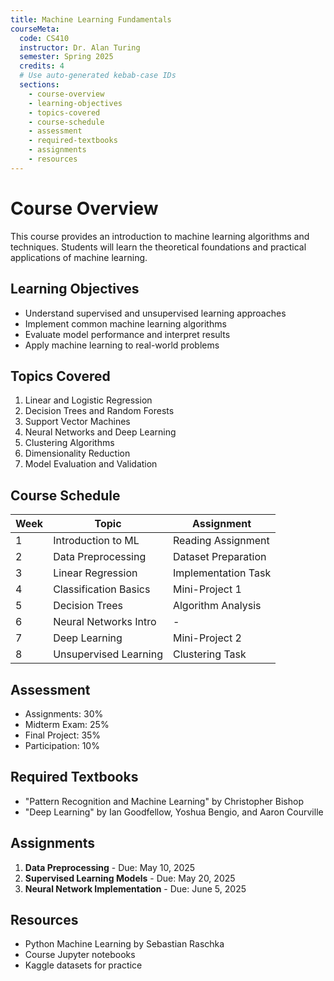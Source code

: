 ```yaml
---
title: Machine Learning Fundamentals
courseMeta:
  code: CS410
  instructor: Dr. Alan Turing
  semester: Spring 2025
  credits: 4
  # Use auto-generated kebab-case IDs
  sections:
    - course-overview
    - learning-objectives
    - topics-covered
    - course-schedule
    - assessment
    - required-textbooks
    - assignments
    - resources
---
```


# Course Overview

This course provides an introduction to machine learning algorithms and techniques.
Students will learn the theoretical foundations and practical applications of machine learning.

## Learning Objectives

- Understand supervised and unsupervised learning approaches
- Implement common machine learning algorithms
- Evaluate model performance and interpret results
- Apply machine learning to real-world problems

## Topics Covered

1. Linear and Logistic Regression
2. Decision Trees and Random Forests
3. Support Vector Machines
4. Neural Networks and Deep Learning
5. Clustering Algorithms
6. Dimensionality Reduction
7. Model Evaluation and Validation

## Course Schedule

| Week | Topic                 | Assignment          |
| ---- | --------------------- | ------------------- |
| 1    | Introduction to ML    | Reading Assignment  |
| 2    | Data Preprocessing    | Dataset Preparation |
| 3    | Linear Regression     | Implementation Task |
| 4    | Classification Basics | Mini-Project 1      |
| 5    | Decision Trees        | Algorithm Analysis  |
| 6    | Neural Networks Intro | -                   |
| 7    | Deep Learning         | Mini-Project 2      |
| 8    | Unsupervised Learning | Clustering Task     |

## Assessment

- Assignments: 30%
- Midterm Exam: 25%
- Final Project: 35%
- Participation: 10%

## Required Textbooks

- "Pattern Recognition and Machine Learning" by Christopher Bishop
- "Deep Learning" by Ian Goodfellow, Yoshua Bengio, and Aaron Courville

## Assignments

1. **Data Preprocessing** - Due: May 10, 2025
2. **Supervised Learning Models** - Due: May 20, 2025
3. **Neural Network Implementation** - Due: June 5, 2025

## Resources

- Python Machine Learning by Sebastian Raschka
- Course Jupyter notebooks
- Kaggle datasets for practice
